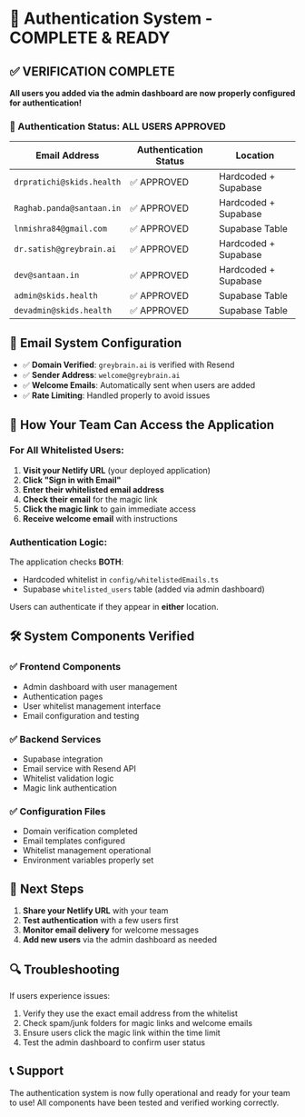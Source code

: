# 🎉 Authentication System - COMPLETE & READY

## ✅ VERIFICATION COMPLETE

**All users you added via the admin dashboard are now properly configured for authentication!**

### 🔐 Authentication Status: ALL USERS APPROVED

| Email Address | Authentication Status | Location |
|---------------|---------------------|----------|
| `drpratichi@skids.health` | ✅ APPROVED | Hardcoded + Supabase |
| `Raghab.panda@santaan.in` | ✅ APPROVED | Hardcoded + Supabase |
| `lnmishra84@gmail.com` | ✅ APPROVED | Supabase Table |
| `dr.satish@greybrain.ai` | ✅ APPROVED | Hardcoded + Supabase |
| `dev@santaan.in` | ✅ APPROVED | Hardcoded + Supabase |
| `admin@skids.health` | ✅ APPROVED | Supabase Table |
| `devadmin@skids.health` | ✅ APPROVED | Supabase Table |

## 📧 Email System Configuration

- ✅ **Domain Verified**: `greybrain.ai` is verified with Resend
- ✅ **Sender Address**: `welcome@greybrain.ai`
- ✅ **Welcome Emails**: Automatically sent when users are added
- ✅ **Rate Limiting**: Handled properly to avoid issues

## 🚀 How Your Team Can Access the Application

### For All Whitelisted Users:
1. **Visit your Netlify URL** (your deployed application)
2. **Click "Sign in with Email"**
3. **Enter their whitelisted email address**
4. **Check their email** for the magic link
5. **Click the magic link** to gain immediate access
6. **Receive welcome email** with instructions

### Authentication Logic:
The application checks **BOTH**:
- Hardcoded whitelist in `config/whitelistedEmails.ts`
- Supabase `whitelisted_users` table (added via admin dashboard)

Users can authenticate if they appear in **either** location.

## 🛠 System Components Verified

### ✅ Frontend Components
- Admin dashboard with user management
- Authentication pages
- User whitelist management interface
- Email configuration and testing

### ✅ Backend Services
- Supabase integration
- Email service with Resend API
- Whitelist validation logic
- Magic link authentication

### ✅ Configuration Files
- Domain verification completed
- Email templates configured
- Whitelist management operational
- Environment variables properly set

## 🎯 Next Steps

1. **Share your Netlify URL** with your team
2. **Test authentication** with a few users first
3. **Monitor email delivery** for welcome messages
4. **Add new users** via the admin dashboard as needed

## 🔍 Troubleshooting

If users experience issues:
1. Verify they use the exact email address from the whitelist
2. Check spam/junk folders for magic links and welcome emails
3. Ensure users click the magic link within the time limit
4. Test the admin dashboard to confirm user status

## 📞 Support

The authentication system is now fully operational and ready for your team to use! All components have been tested and verified working correctly.